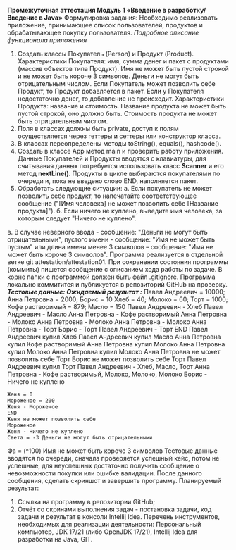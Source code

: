 **Промежуточная аттестация Модуль 1 «Введение в
разработку/Введение в Java»**
Формулировка задания:
Необходимо реализовать приложение, принимающее список
пользователей, продуктов и обрабатывающее покупку пользователя.
_Подробное описание функционала приложения_

1. Создать классы Покупатель (Person) и Продукт (Product).
Характеристики Покупателя: имя, сумма денег и пакет с продуктами
(массив объектов типа Продукт). Имя не может быть пустой строкой и не может
быть короче 3 символов. Деньги не могут быть отрицательным числом.
Если Покупатель может позволить себе Продукт, то Продукт добавляется
в пакет. Если у Покупателя недостаточно денег, то добавление не происходит.
Характеристики Продукта: название и стоимость. Название продукта не
может быть пустой строкой, оно должно быть. Стоимость продукта не может
быть отрицательным числом.
2. Поля в классах должны быть private, доступ к полям осуществляется
через геттеры и сеттеры или конструктор класса.
3. В классах переопределены методы toString(), equals(), hashcode().
4. Создать в классе App метод main и проверить работу приложения.
Данные Покупателей и Продукты вводятся с клавиатуры, для считывания
данных потребуется использовать класс **Scanner** и его метод **nextLine()**.
Продукты в цикле выбираются покупателями по очереди и, пока не введено
слово END, наполняется пакет.
5. Обработать следующие ситуации:
а. Если покупатель не может позволить себе продукт, то напечатайте
соответствующее сообщение ("[Имя человека] не может позволить себе
[Название продукта]").
б. Если ничего не куплено, выведите имя человека, за которым
следует "Ничего не куплено".


в. В случае неверного ввода - сообщение: "Деньги не могут быть
отрицательными", пустого имени - сообщение: "Имя не может быть
пустым" или длина имени менее 3 символов – сообщение: "Имя не может
быть короче 3 символов".
Программа реализуется в отдельной ветке git attestation/attestation01. При
сохранении состояния программы (коммиты) пишется сообщение с описанием
хода работы по задаче.
В корне папки с программой должен быть файл .gitignore.
Программа локально коммитится и публикуется в репозиторий GitHub на
проверку.
**_Тестовые данные: Ожидаемый результат :_**
Павел Андреевич = 10000; Анна
Петровна = 2000; Борис = 10
Хлеб = 40; Молоко = 60; Торт = 1000;
Кофе растворимый = 879; Масло = 150
Павел Андреевич - Хлеб
Павел Андреевич - Масло
Анна Петровна - Кофе растворимый
Анна Петровна - Молоко
Анна Петровна - Молоко
Анна Петровна - Молоко
Анна Петровна - Торт
Борис - Торт
Павел Андреевич - Торт
END
Павел Андреевич купил Хлеб
Павел Андреевич купил Масло
Анна Петровна купил Кофе
растворимый
Анна Петровна купил Молоко
Анна Петровна купил Молоко
Анна Петровна купил Молоко
Анна Петровна не может позволить себе
Торт
Борис не может позволить себе Торт
Павел Андреевич купил Торт
Павел Андреевич - Хлеб, Масло, Торт
Анна Петровна - Кофе растворимый,
Молоко, Молоко, Молоко
Борис - Ничего не куплено


```
Женя = 0
Мороженое = 200
Женя - Мороженое
END
Женя не может позволить себе
Мороженое
Женя - Ничего не куплено
Света = -3 Деньги не могут быть отрицательными
```
Фа = (^100) Имя не может быть короче 3 символов
Тестовые данные вводятся по очереди, сначала проверяется успешный
кейс, потом не успешные, для неуспешных достаточно получить сообщение о
невозможности покупки или ошибке валидации. После данного сообщения,
сделать скриншот и завершить программу.
Планируемый результат:

1. Ссылка на программу в репозитории GitHub;
2. Отчёт со скринами выполнения задач - постановка задачи, код
задачи и результат в консоли Intellij Idea.
Перечень инструментов, необходимых для реализации деятельности:
Персональный компьютер, JDK 17/21 (либо OpenJDK 17/21), Intellij Idea
для разработки на Java, GIT.


